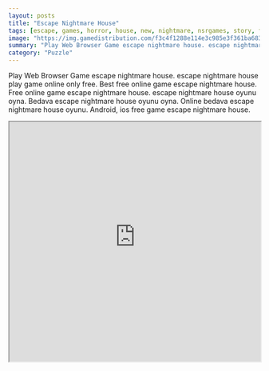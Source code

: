 ```yaml
---
layout: posts
title: "Escape Nightmare House"
tags: [escape, games, horror, house, new, nightmare, nsrgames, story, free, online, games, oyna, game, free, games, play, play, games]
image: "https://img.gamedistribution.com/f3c4f1288e114e3c985e3f361ba68339.jpg"
summary: "Play Web Browser Game escape nightmare house. escape nightmare house play game online only free. Best free online game escape nightmare house. Free online game escape nightmare house. escape nightmare house oyunu oyna. Bedava escape nightmare house oyunu oyna. Online bedava escape nightmare house oyunu. Android, ios free game escape nightmare house."
category: "Puzzle"
---
```


Play Web Browser Game escape nightmare house. escape nightmare house play game online only free. Best free online game escape nightmare house. Free online game escape nightmare house. escape nightmare house oyunu oyna. Bedava escape nightmare house oyunu oyna. Online bedava escape nightmare house oyunu. Android, ios free game escape nightmare house.

<iframe width="100%" height="480px;" src="https://flash.gamedistribution.com?game=f3c4f1288e114e3c985e3f361ba68339"></iframe>